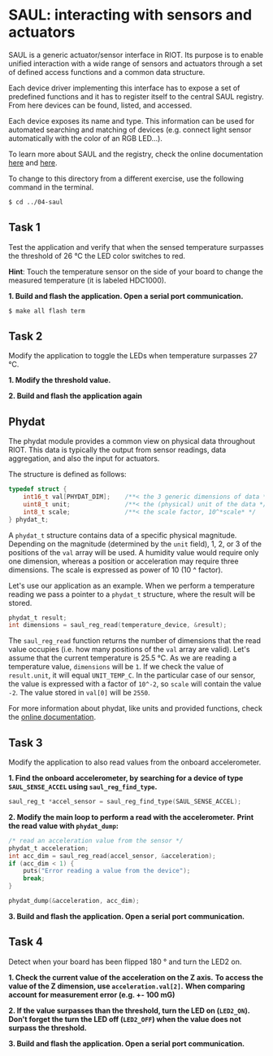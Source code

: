 # SAUL: interacting with sensors and actuators

SAUL is a generic actuator/sensor interface in RIOT. Its purpose is to enable
unified interaction with a wide range of sensors and actuators through a set of
defined access functions and a common data structure.

Each device driver implementing this interface has to expose a set of predefined
functions and it has to register itself to the central SAUL registry. From here
devices can be found, listed, and accessed.

Each device exposes its name and type. This information can be used for
automated searching and matching of devices (e.g. connect light sensor
automatically with the color of an RGB LED...).

To learn more about SAUL and the registry, check the online documentation
[here](https://doc.riot-os.org/group__drivers__saul.html) and
[here](https://doc.riot-os.org/group__sys__saul__reg.html).

To change to this directory from a different exercise, use the following command in the terminal.

```sh
$ cd ../04-saul
```

## Task 1

Test the application and verify that when the sensed temperature surpasses the
threshold of 26 °C the LED color switches to red.

**Hint**: Touch the temperature sensor on the side of your board
to change the measured temperature (it is labeled HDC1000).

**1. Build and flash the application. Open a serial port communication.**
```sh
$ make all flash term
```

## Task 2

Modify the application to toggle the LEDs when temperature surpasses 27 °C.

**1. Modify the threshold value.**

**2. Build and flash the application again**

## Phydat

The phydat module provides a common view on physical data throughout RIOT.
This data is typically the output from sensor readings, data aggregation, and
also the input for actuators.

The structure is defined as follows:
```C
typedef struct {
    int16_t val[PHYDAT_DIM];    /**< the 3 generic dimensions of data */
    uint8_t unit;               /**< the (physical) unit of the data */
    int8_t scale;               /**< the scale factor, 10^*scale* */
} phydat_t;
```

A `phydat_t` structure contains data of a specific physical magnitude.
Depending on the magnitude (determined by the `unit` field), 1, 2, or 3 of the
positions of the `val` array will be used. A humidity value would require only
one dimension, whereas a position or acceleration may require three dimensions.
The scale is expressed as power of 10 (10 ^ factor).

Let's use our application as an example. When we perform a temperature reading
we pass a pointer to a `phydat_t` structure, where the result will be stored.
```C
phydat_t result;
int dimensions = saul_reg_read(temperature_device, &result);
```

The `saul_reg_read` function returns the number of dimensions that the read
value occupies (i.e. how many positions of the `val` array are valid). Let's
assume that the current temperature is 25.5 °C. As we are reading a temperature
value, `dimensions` will be `1`. If we check the value of `result.unit`, it will
equal `UNIT_TEMP_C`. In the particular case of our sensor, the value is
expressed with a factor of `10^-2`, so `scale` will contain the value `-2`. The
value stored in `val[0]` will be `2550`.

For more information about phydat, like units and provided functions, check the
[online documentation](https://doc.riot-os.org/group__sys__phydat.html).

## Task 3

Modify the application to also read values from the onboard accelerometer.

**1. Find the onboard accelerometer, by searching for a device of type `SAUL_SENSE_ACCEL` using `saul_reg_find_type`.**
```C
saul_reg_t *accel_sensor = saul_reg_find_type(SAUL_SENSE_ACCEL);
```

**2. Modify the main loop to perform a read with the accelerometer.**
**Print the read value with `phydat_dump`:**
```C
/* read an acceleration value from the sensor */
phydat_t acceleration;
int acc_dim = saul_reg_read(accel_sensor, &acceleration);
if (acc_dim < 1) {
    puts("Error reading a value from the device");
    break;
}

phydat_dump(&acceleration, acc_dim);
```

**3. Build and flash the application. Open a serial port communication.**

## Task 4

Detect when your board has been flipped 180 ° and turn the LED2 on.

**1. Check the current value of the acceleration on the Z axis.**
**To access the value of the Z dimension, use `acceleration.val[2]`.**
**When comparing account for measurement error (e.g. +- 100 mG)**

**2. If the value surpasses than the threshold, turn the LED on (`LED2_ON`).**
**Don't forget the turn the LED off (`LED2_OFF`) when the value does not surpass the threshold.**

**3. Build and flash the application. Open a serial port communication.**

